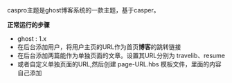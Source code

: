 caspro主题是ghost博客系统的一款主题，基于casper。

**正常运行的步骤**
- ghost : 1.x
- 在后台添加用户，将用户主页的URL作为首页**博客**的跳转链接
- 在后台添加两篇能作为单独页面的文章。设置其URL分别为 travelib、resume
- 或者自定义单独页面的URL,然后创建 page-URL.hbs 模板文件，里面的内容自己添加